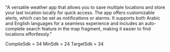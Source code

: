 "A versatile weather app that allows you to save multiple locations and store your last location locally for quick access. The app offers customizable alerts, which can be set as notifications or alarms. It supports both Arabic and English languages for a seamless experience and includes an auto-complete search feature in the map fragment, making it easier to find locations effortlessly."

CompileSdk = 34
MinSdk = 24
TargetSdk = 34
